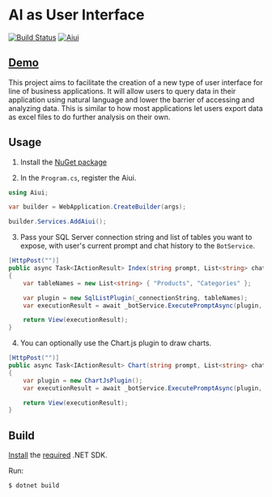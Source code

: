 # AI as User Interface

[![Build Status](https://ctyar.visualstudio.com/Aiui/_apis/build/status%2Fctyar.Aiui?branchName=main)](https://ctyar.visualstudio.com/Aiui/_build/latest?definitionId=8&branchName=main)
[![Aiui](https://img.shields.io/nuget/v/Aiui.svg)](https://www.nuget.org/packages/Aiui/)

## [Demo](https://aiui.azurewebsites.net/)

This project aims to facilitate the creation of a new type of user interface for line of business applications.
It will allow users to query data in their application using natural language and lower the barrier of accessing and analyzing data.
This is similar to how most applications let users export data as excel files to do further analysis on their own.

## Usage
1. Install the [NuGet package](https://www.nuget.org/packages/Aiui)

2. In the `Program.cs`, register the Aiui.
```csharp
using Aiui;
```
```csharp
var builder = WebApplication.CreateBuilder(args);

builder.Services.AddAiui();
```

3. Pass your SQL Server connection string and list of tables you want to expose, with user's current prompt and chat history to the `BotService`.
```csharp
[HttpPost("")]
public async Task<IActionResult> Index(string prompt, List<string> chatHistory)
{
    var tableNames = new List<string> { "Products", "Categories" };

    var plugin = new SqlListPlugin(_connectionString, tableNames);
    var executionResult = await _botService.ExecutePromptAsync(plugin, new OpenAIClient(_openAIApiKey), prompt, chatHistory, null);

    return View(executionResult);
}
```

4. You can optionally use the Chart.js plugin to draw charts.
```csharp
[HttpPost("")]
public async Task<IActionResult> Chart(string prompt, List<string> chatHistory, List<dynamic> rows)
{
    var plugin = new ChartJsPlugin();
    var executionResult = await _botService.ExecutePromptAsync(plugin, new OpenAIClient(_openAIApiKey), prompt, chatHistory, rows);

    return View(executionResult);
}
```

## Build
[Install](https://get.dot.net) the [required](global.json) .NET SDK.

Run:
```
$ dotnet build
```
